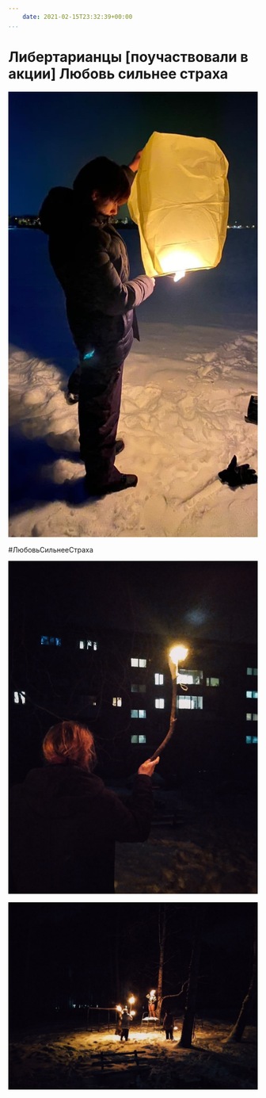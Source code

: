 ```yaml
---
    date: 2021-02-15T23:32:39+00:00
...
```


# Либертарианцы [поучаствовали в акции] Любовь сильнее страха

![](photo_128@15-02-2021_23-32-39.jpg)

\#ЛюбовьСильнееСтраха

![](photo_129@15-02-2021_23-32-39.jpg)

![](photo_130@15-02-2021_23-32-40.jpg)
